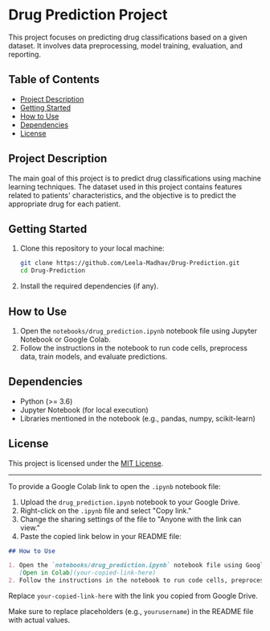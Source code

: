 # Drug Prediction Project

This project focuses on predicting drug classifications based on a given dataset. It involves data preprocessing, model training, evaluation, and reporting.

## Table of Contents

- [Project Description](#project-description)
- [Getting Started](#getting-started)
- [How to Use](#how-to-use)
- [Dependencies](#dependencies)
- [License](#license)

## Project Description

The main goal of this project is to predict drug classifications using machine learning techniques. The dataset used in this project contains features related to patients' characteristics, and the objective is to predict the appropriate drug for each patient.

## Getting Started

1. Clone this repository to your local machine:
   ```bash
   git clone https://github.com/Leela-Madhav/Drug-Prediction.git
   cd Drug-Prediction
   ```

2. Install the required dependencies (if any).

## How to Use

1. Open the `notebooks/drug_prediction.ipynb` notebook file using Jupyter Notebook or Google Colab.
2. Follow the instructions in the notebook to run code cells, preprocess data, train models, and evaluate predictions.

## Dependencies

- Python (>= 3.6)
- Jupyter Notebook (for local execution)
- Libraries mentioned in the notebook (e.g., pandas, numpy, scikit-learn)

## License

This project is licensed under the [MIT License](LICENSE).

---

To provide a Google Colab link to open the `.ipynb` notebook file:

1. Upload the `drug_prediction.ipynb` notebook to your Google Drive.
2. Right-click on the `.ipynb` file and select "Copy link."
3. Change the sharing settings of the file to "Anyone with the link can view."
4. Paste the copied link below in your README file:

```markdown
## How to Use

1. Open the `notebooks/drug_prediction.ipynb` notebook file using Google Colab:
   [Open in Colab](your-copied-link-here)
2. Follow the instructions in the notebook to run code cells, preprocess data, train models, and evaluate predictions.
```

Replace `your-copied-link-here` with the link you copied from Google Drive.

Make sure to replace placeholders (e.g., `yourusername`) in the README file with actual values.
